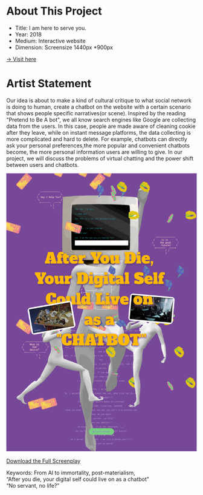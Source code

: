 
# About This Project
- Title: I am here to serve you.
- Year: 2018
- Medium: Interactive website
- Dimension: Screensize 1440px *900px

[-> Visit here](https://uglykiki.github.io/jschatbot/)

# Artist Statement
Our idea is about to make a kind of cultural critique to what social network is doing to human, create a chatbot on the website with a certain scenario that shows people specific narratives(or scene).
Inspired by the reading "Pretend to Be A bot", we all know search engines like Google are collecting data from the users. In this case, people are made aware of cleaning cookie after they leave, while on instant message platforms, the data collecting is more complicated and hard to delete. For example, chatbots can directly ask your personal preferences,the more popular and convenient chatbots become, the more personal information users are willing to give. In our project, we will discuss the problems of virtual chatting and the power shift between users and chatbots.



![screenshot](/screenshots/screenshot1.png)

[Download the Full Screenplay](https://drive.google.com/file/d/1RiZ9lcOW8hhINbpzCF2uRtw8yJ5NU2cS/view?usp=sharing)

Keywords: From AI to immortality, post-materialism, <br>
“After you die, your digital self could live on as a chatbot”<br>
“No servant, no life?”<br>

